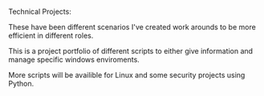 Technical Projects: 

These have been different scenarios I've created work arounds to be more efficient in different roles. 

This is a project portfolio of different scripts to either give information and manage specific windows enviroments. 

More scripts will be availible for Linux and some security projects using Python. 
